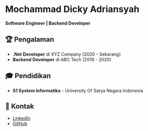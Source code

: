 # Mochammad Dicky Adriansyah
**Software Engineer | Backend Developer**

## 🏆 Pengalaman
- **.Net Developer** di XYZ Company (2020 - Sekarang)
- **Backend Developer** di ABC Tech (2018 - 2020)

## 🎓 Pendidikan
- **S1 System Informatika** - University Of Satya Negara Indonesia

## 🔗 Kontak
- [LinkedIn](https://linkedin.com/in/username)
- [GitHub](https://github.com/username)
